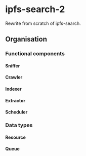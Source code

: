 # ipfs-search-2
Rewrite from scratch of ipfs-search.

## Organisation
### Functional components
#### Sniffer
#### Crawler
#### Indexer
#### Extractor
#### Scheduler

### Data types
#### Resource
#### Queue
